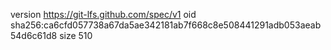 version https://git-lfs.github.com/spec/v1
oid sha256:ca6cfd057738a67da5ae342181ab7f668c8e508441291adb053aeab54d6c61d8
size 510
